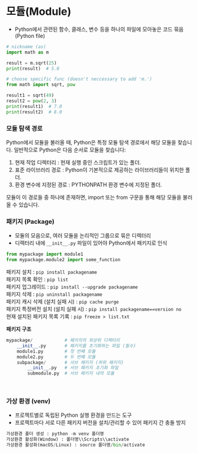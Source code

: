 # 모듈(Module)
 - Python에서 관련된 함수, 클래스, 변수 등을 하나의 파일에 모아놓은 코드 묶음 (Python file)

```python
# nickname (as)
import math as m

result = m.sqrt(25)
print(result)  # 5.0

# choose specific func (doesn't neccessary to add 'm.')
from math import sqrt, pow

result1 = sqrt(49)
result2 = pow(2, 3)
print(result1)  # 7.0
print(result2)  # 8.0
```

### 모듈 탐색 경로
Python에서 모듈을 불러올 때, Python은 특정 모듈 탐색 경로에서 해당 모듈을 찾습니다. 일반적으로 Python은 다음 순서로 모듈을 찾습니다:

1. 현재 작업 디렉터리 : 현재 실행 중인 스크립트가 있는 폴더.
2. 표준 라이브러리 경로 : Python이 기본적으로 제공하는 라이브러리들이 위치한 폴더.
3. 환경 변수에 지정된 경로 : PYTHONPATH 환경 변수에 지정된 폴더.

모듈이 이 경로들 중 하나에 존재하면, import 또는 from 구문을 통해 해당 모듈을 불러올 수 있습니다.

 

### 패키지 (Package)
 - 모듈의 모음으로, 여러 모듈을 논리적인 그룹으로 묶은 디렉터리
 - 디렉터리 내에 `__init__.py` 파일이 있어야 Python에서 패키지로 인식
```python
from mypackage import module1
from mypackage.module2 import some_function
```

패키지 설치 : `pip install packagename`  
패키지 목록 확인 : `pip list`  
패키지 업그레이드 : `pip install --upgrade packagename`  
패키지 삭제 :  `pip uninstall packagename`  
패키지 캐시 삭제 (설치 실패 시) : `pip cache purge`  
패키지 특정버전 설치 (설치 실패 시) : `pip install packagename==version no`  
현재 설치된 패키지 목록 기록 : `pip freeze > list.txt`  

**패키지 구조**
```python
mypackage/            # 패키지의 최상위 디렉터리
    __init__.py       # 패키지를 초기화하는 파일 (필수)
    module1.py        # 첫 번째 모듈
    module2.py        # 두 번째 모듈
    subpackage/       # 서브 패키지 (하위 패키지)
        __init__.py   # 서브 패키지 초기화 파일
        submodule.py  # 서브 패키지 내의 모듈
```
&nbsp;
### 가상 환경 (venv)
 - 프로젝트별로 독립된 Python 실행 환경을 만드는 도구
 - 프로젝트마다 서로 다른 패키지 버전을 설치/관리할 수 있어 패키지 간 충돌 방지
```python
가상환경 폴더 생성 : python -m venv 폴더명
가상환경 활성화(Window) : 폴더명\\Scripts\\activate
가상환경 활성화(macOS/Linux) : source 폴더명/bin/activate
```
